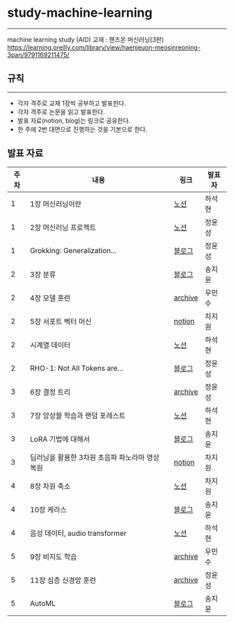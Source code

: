 # study-machine-learning
---
machine learning study (AID)
교재 : 핸즈온 머신러닝(3판)
<https://learning.oreilly.com/library/view/haenjeuon-meosinreoning-3pan/9791169211475/>

## 규칙
---
* 각자 격주로 교재 1장씩 공부하고 발표한다.
* 각자 격주로 논문을 읽고 발표한다.
* 발표 자료(notion, blog)는 링크로 공유한다.
* 한 주에 2번 대면으로 진행하는 것을 기본으로 한다.

## 발표 자료
|주차|내용|링크|발표자|
|---|----|---|---|
|1|1장 머신러닝이란|[노션](https://attractive-share-bc1.notion.site/1-2024-04-242b154be4fa448684f1937dd97aee34)|하석현|
|1|2장 머신러닝 프로젝트|[노션](https://www.notion.so/hands-on-machine-learning-2-f9abe273f5454a9984c04fe1ed79b451?pvs=4)|정윤성|
|1|Grokking: Generalization...|[블로그](https://yunseong.tistory.com/entry/Grokking-Generalization-Beyond-Overfitting-on-Small-Algorithmic-Datasets-논문-리뷰)|정윤성|
|2|3장 분류|[블로그](https://ai0-0jiyun.tistory.com/2)|송지윤|
|2|4장 모델 훈련|[archive](./presentation_archive)|우민수|
|2|5장 서포트 벡터 머신|[notion](https://wonaonee.notion.site/cbb7f8c1fd8349a2a4bce3e295992bb3)|차지원|
|2|시계열 데이터|[노션](https://www.notion.so/c145b7bee12d41509b8df57d781ba5b5)|하석현|
|2|RHO-1: Not All Tokens are...|[블로그](https://yunseong.tistory.com/entry/RHO-1-Not-All-Tokens-are-What-You-Need-%EB%85%BC%EB%AC%B8-%EB%A6%AC%EB%B7%B0)|정윤성|
|3|6장 결정 트리|[archive](./presentation_archive)|정윤성|
|3|7장 앙상블 학습과 랜덤 포레스트|[노션](https://www.notion.so/7-ad918c733fb540ed8ecad869cd27e56b)|하석현|
|3|LoRA 기법에 대해서|[블로그](https://ai0-0jiyun.tistory.com/6)|송지윤|
|3|딥러닝을 활용한 3차원 초음파 파노라마 영상 복원|[notion](https://wonaonee.notion.site/cbb7f8c1fd8349a2a4bce3e295992bb3)|차지원|
|4|8장 차원 축소|[노션](https://wonaonee.notion.site/cbb7f8c1fd8349a2a4bce3e295992bb3)|차지원|
|4|10장 케라스|[블로그](https://ai0-0jiyun.tistory.com/7)|송지윤|
|4|음성 데이터, audio transformer|[노션](https://www.notion.so/7c170a8caad84b42913dec925d6bb73e)|하석현|
|5|9장 비지도 학습|[archive](./presentation_archive)|우민수|
|5|11장 심층 신경망 훈련|[archive](./presentation_archive)|정윤성|
|5|AutoML|[블로그](https://ai0-0jiyun.tistory.com/8)|송지윤|
